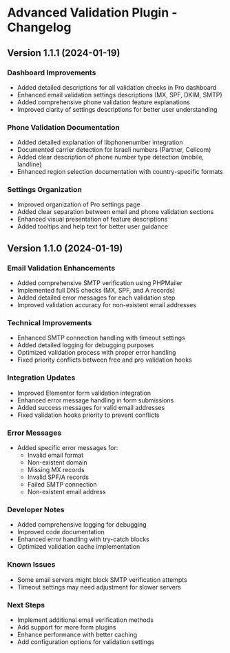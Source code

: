 # Advanced Validation Plugin - Changelog

## Version 1.1.1 (2024-01-19)

### Dashboard Improvements
- Added detailed descriptions for all validation checks in Pro dashboard
- Enhanced email validation settings descriptions (MX, SPF, DKIM, SMTP)
- Added comprehensive phone validation feature explanations
- Improved clarity of settings descriptions for better user understanding

### Phone Validation Documentation
- Added detailed explanation of libphonenumber integration
- Documented carrier detection for Israeli numbers (Partner, Cellcom)
- Added clear description of phone number type detection (mobile, landline)
- Enhanced region selection documentation with country-specific formats

### Settings Organization
- Improved organization of Pro settings page
- Added clear separation between email and phone validation sections
- Enhanced visual presentation of feature descriptions
- Added tooltips and help text for better user guidance

## Version 1.1.0 (2024-01-19)

### Email Validation Enhancements
- Added comprehensive SMTP verification using PHPMailer
- Implemented full DNS checks (MX, SPF, and A records)
- Added detailed error messages for each validation step
- Improved validation accuracy for non-existent email addresses

### Technical Improvements
- Enhanced SMTP connection handling with timeout settings
- Added detailed logging for debugging purposes
- Optimized validation process with proper error handling
- Fixed priority conflicts between free and pro validation hooks

### Integration Updates
- Improved Elementor form validation integration
- Enhanced error message handling in form submissions
- Added success messages for valid email addresses
- Fixed validation hooks priority to prevent conflicts

### Error Messages
- Added specific error messages for:
  - Invalid email format
  - Non-existent domain
  - Missing MX records
  - Invalid SPF/A records
  - Failed SMTP connection
  - Non-existent email address

### Developer Notes
- Added comprehensive logging for debugging
- Improved code documentation
- Enhanced error handling with try-catch blocks
- Optimized validation cache implementation

### Known Issues
- Some email servers might block SMTP verification attempts
- Timeout settings may need adjustment for slower servers

### Next Steps
- Implement additional email verification methods
- Add support for more form plugins
- Enhance performance with better caching
- Add configuration options for validation settings 